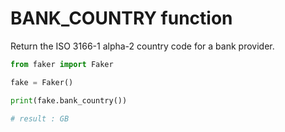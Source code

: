 # **BANK_COUNTRY** function

Return the ISO 3166-1 alpha-2 country code for a bank provider.

```py
from faker import Faker

fake = Faker()

print(fake.bank_country())

# result : GB
```
